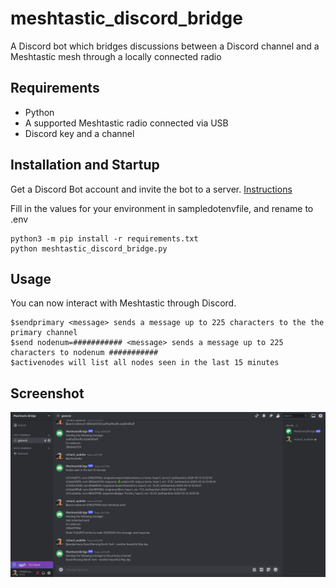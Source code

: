 # meshtastic_discord_bridge

A Discord bot which bridges discussions between a Discord channel and a Meshtastic mesh through a locally connected radio

## Requirements

- Python
- A supported Meshtastic radio connected via USB 
- Discord key and a channel

## Installation and Startup

Get a Discord Bot account and invite the bot to a server.  [Instructions](https://discordpy.readthedocs.io/en/stable/discord.html)

Fill in the values for your environment in sampledotenvfile, and rename to .env 

```
python3 -m pip install -r requirements.txt
python meshtastic_discord_bridge.py
```

## Usage

You can now interact with Meshtastic through Discord.

```
$sendprimary <message> sends a message up to 225 characters to the the primary channel
$send nodenum=########### <message> sends a message up to 225 characters to nodenum ###########
$activenodes will list all nodes seen in the last 15 minutes
```

## Screenshot

![Interacting with Meshtastic through Discord](/DiscordScreenshot.png)

